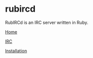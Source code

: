 rubircd
=======

RubIRCd is an IRC server written in Ruby.

[Home](http://www.rubircd.rocks/)

[IRC](irc://irc.rubircd.rocks/rubircd)

[Installation](https://github.com/ldilley/rubircd/wiki/Installation)
